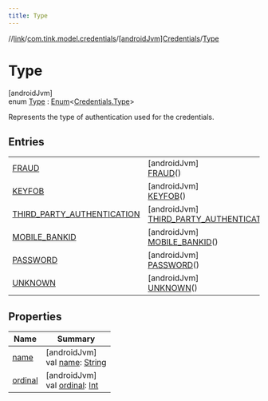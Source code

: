 ```yaml
---
title: Type
---
```

//[link](../../../../index.html)/[com.tink.model.credentials](../../index.html)/[[androidJvm]Credentials](../index.html)/[Type](index.html)



# Type



[androidJvm]\
enum [Type](index.html) : [Enum](https://kotlinlang.org/api/latest/jvm/stdlib/kotlin/-enum/index.html)&lt;[Credentials.Type](index.html)&gt; 

Represents the type of authentication used for the credentials.



## Entries


| | |
|---|---|
| [FRAUD](-f-r-a-u-d/index.html) | [androidJvm]<br>[FRAUD](-f-r-a-u-d/index.html)() |
| [KEYFOB](-k-e-y-f-o-b/index.html) | [androidJvm]<br>[KEYFOB](-k-e-y-f-o-b/index.html)() |
| [THIRD_PARTY_AUTHENTICATION](-t-h-i-r-d_-p-a-r-t-y_-a-u-t-h-e-n-t-i-c-a-t-i-o-n/index.html) | [androidJvm]<br>[THIRD_PARTY_AUTHENTICATION](-t-h-i-r-d_-p-a-r-t-y_-a-u-t-h-e-n-t-i-c-a-t-i-o-n/index.html)() |
| [MOBILE_BANKID](-m-o-b-i-l-e_-b-a-n-k-i-d/index.html) | [androidJvm]<br>[MOBILE_BANKID](-m-o-b-i-l-e_-b-a-n-k-i-d/index.html)() |
| [PASSWORD](-p-a-s-s-w-o-r-d/index.html) | [androidJvm]<br>[PASSWORD](-p-a-s-s-w-o-r-d/index.html)() |
| [UNKNOWN](-u-n-k-n-o-w-n/index.html) | [androidJvm]<br>[UNKNOWN](-u-n-k-n-o-w-n/index.html)() |


## Properties


| Name | Summary |
|---|---|
| [name](../../../com.tink.service.network/[android-jvm]-sdk-client/-t-i-n-k_-l-i-n-k/index.html#-372974862%2FProperties%2F-812656150) | [androidJvm]<br>val [name](../../../com.tink.service.network/[android-jvm]-sdk-client/-t-i-n-k_-l-i-n-k/index.html#-372974862%2FProperties%2F-812656150): [String](https://kotlinlang.org/api/latest/jvm/stdlib/kotlin/-string/index.html) |
| [ordinal](../../../com.tink.service.network/[android-jvm]-sdk-client/-t-i-n-k_-l-i-n-k/index.html#-739389684%2FProperties%2F-812656150) | [androidJvm]<br>val [ordinal](../../../com.tink.service.network/[android-jvm]-sdk-client/-t-i-n-k_-l-i-n-k/index.html#-739389684%2FProperties%2F-812656150): [Int](https://kotlinlang.org/api/latest/jvm/stdlib/kotlin/-int/index.html) |

